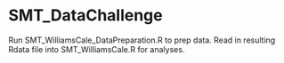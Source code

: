 # SMT_DataChallenge

Run SMT_WilliamsCale_DataPreparation.R to prep data. Read in resulting Rdata file into SMT_WilliamsCale.R for analyses.
